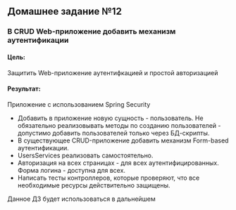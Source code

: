 ## Домашнее задание №12

### В CRUD Web-приложение добавить механизм аутентификации

#### Цель:

Защитить Web-приложение аутентифкацией и простой авторизацией

#### Результат:

Приложение с использованием Spring Security

- Добавить в приложение новую сущность - пользователь. Не обязательно реализовывать методы по созданию пользователей -
  допустимо добавить пользователей только через БД-скрипты.
- В существующее CRUD-приложение добавить механизм Form-based аутентификации.
- UsersServices реализовать самостоятельно.
- Авторизация на всех страницах - для всех аутентифицированных. Форма логина - доступна для всех.
- Написать тесты контроллеров, которые проверяют, что все необходимые ресурсы действительно защищены. 

Данное ДЗ будет использоваться в дальнейшем